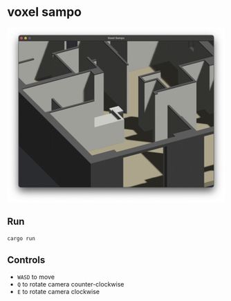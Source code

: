 # voxel sampo

![screenshot](https://github.com/m47ch4n/voxel-sampo/blob/main/etc/screenshot.png?raw=true)


## Run

```bash
cargo run
```

## Controls

- `WASD` to move
- `Q` to rotate camera counter-clockwise
- `E` to rotate camera clockwise